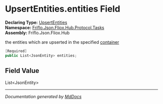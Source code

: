 ﻿<!--  
  <auto-generated>   
    The contents of this file were generated by a tool.  
    Changes to this file may be list if the file is regenerated  
  </auto-generated>   
-->

# UpsertEntities.entities Field

**Declaring Type:** [UpsertEntities](../index.md)  
**Namespace:** [Friflo.Json.Fliox.Hub.Protocol.Tasks](../../index.md)  
**Assembly:** Friflo.Json.Fliox.Hub

the entities which are upserted in the specified [container](../properties/container.md)

```csharp
[Required]
public List<JsonEntity> entities;
```

## Field Value

List\<JsonEntity\>

___

*Documentation generated by [MdDocs](https://github.com/ap0llo/mddocs)*

